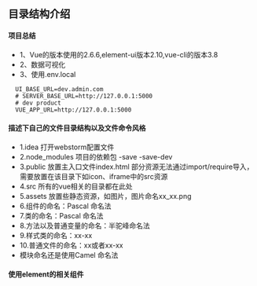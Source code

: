 ## 目录结构介绍 
#### 项目总结
+ 1、Vue的版本使用的2.6.6,element-ui版本2.10,vue-cli的版本3.8
+ 2、数据可视化
+ 3、使用.env.local
```
  UI_BASE_URL=dev.admin.com
  # SERVER_BASE_URL=http://127.0.0.1:5000
  # dev product
  VUE_APP_URL=http://127.0.0.1:5000
```
#### 描述下自己的文件目录结构以及文件命令风格
+ 1.idea 打开webstorm配置文件
+ 2.node_modules 项目的依赖包 -save -save-dev
+ 3.public 放置主入口文件index.html 部分资源无法通过import/require导入，需要放置在该目录下如icon、iframe中的src资源
+ 4.src 所有的vue相关的目录都在此处
+ 5.assets 放置些静态资源，如图片，图片命名xx_xx.png
+ 6.组件的命名：Pascal 命名法
+ 7.类的命名：Pascal 命名法
+ 8.方法以及普通变量的命名：半驼峰命名法
+ 9.样式类的命名：xx-xx
+ 10.普通文件的命名：xx或者xx-xx
+ 模块命名还是使用Camel 命名法

#### 使用element的相关组件
